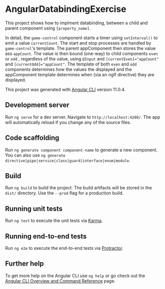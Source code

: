 # AngularDatabindingExercise

This project shows how to implment databinding, between a child and parent component using `[property_name]`.

In detail, the `game-control` component starts a timer using `setInterval()` to emit a value `currentCount`. The start and stop processes are handled by `game-control`'s template. The parent appComponent then stores the value ass `appCount`. The value is then bound (one-way) to child components `even` or `odd` , regardless of the value, using `@Input` and `[currentEven]="appCount"` and `[currentOdd]="appCount"`. The template of both `even` and `odd` components determines how the values the displayed and the appComponent template determines when (via an ngIf directive) they are displayed.

This project was generated with [Angular CLI](https://github.com/angular/angular-cli) version 11.0.4.

## Development server

Run `ng serve` for a dev server. Navigate to `http://localhost:4200/`. The app will automatically reload if you change any of the source files.

## Code scaffolding

Run `ng generate component component-name` to generate a new component. You can also use `ng generate directive|pipe|service|class|guard|interface|enum|module`.

## Build

Run `ng build` to build the project. The build artifacts will be stored in the `dist/` directory. Use the `--prod` flag for a production build.

## Running unit tests

Run `ng test` to execute the unit tests via [Karma](https://karma-runner.github.io).

## Running end-to-end tests

Run `ng e2e` to execute the end-to-end tests via [Protractor](http://www.protractortest.org/).

## Further help

To get more help on the Angular CLI use `ng help` or go check out the [Angular CLI Overview and Command Reference](https://angular.io/cli) page.
